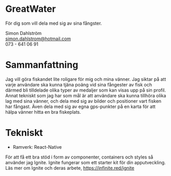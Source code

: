 # GreatWater
För dig som vill dela med sig av sina fångster.

Simon Dahlström  
simon.dahlstrom@hotmail.com  
073 - 641 06 91

# Sammanfattning
Jag vill göra fiskandet lite roligare för mig och mina vänner. Jag siktar på att varje användare ska kunna tjäna poäng vid sina fångester av fisk och därmed bli tilldelade olika typer av medaljer som kan visas upp på sin profil. Annat tekniskt som jag har som mål är att användare ska kunna tillhöra olika lag med sina vänner, och dela med sig av bilder och positioner vart fisken har fångast. Även dela med sig av egna gps-punkter på en karta för att hälpa vänner hitta en bra fiskeplats.

# Tekniskt
 * Ramverk: React-Native
 
 För att få ett bra stöd i form av componenter, containers och styles så använder jag Ignite. Ignite fungerar som ett starter kit för din apputveckling. Läs mer om Ignite och deras arbete, https://infinite.red/ignite
